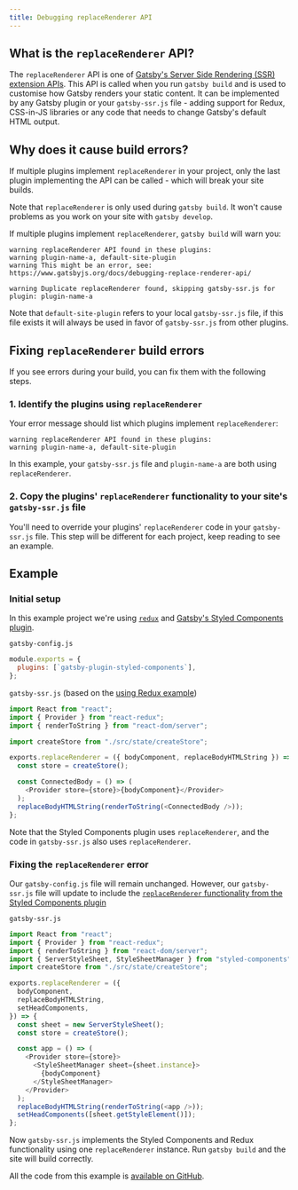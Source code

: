 ```yaml
---
title: Debugging replaceRenderer API
---
```

## What is the `replaceRenderer` API?

The `replaceRenderer` API is one of [Gatsby's Server Side Rendering (SSR) extension APIs](/docs/ssr-apis/#replaceRenderer). This API is called when you run `gatsby build` and is used to customise how Gatsby renders your static content. It can be implemented by any Gatsby plugin or your `gatsby-ssr.js` file - adding support for Redux, CSS-in-JS libraries or any code that needs to change Gatsby's default HTML output.

## Why does it cause build errors?

If multiple plugins implement `replaceRenderer` in your project, only the last plugin implementing the API can be called - which will break your site builds.

Note that `replaceRenderer` is only used during `gatsby build`. It won't cause problems as you work on your site with `gatsby develop`.

If multiple plugins implement `replaceRenderer`, `gatsby build` will warn you:

    warning replaceRenderer API found in these plugins:
    warning plugin-name-a, default-site-plugin
    warning This might be an error, see: https://www.gatsbyjs.org/docs/debugging-replace-renderer-api/
    
    warning Duplicate replaceRenderer found, skipping gatsby-ssr.js for plugin: plugin-name-a
    

Note that `default-site-plugin` refers to your local `gatsby-ssr.js` file, if this file exists it will always be used in favor of `gatsby-ssr.js` from other plugins.

## Fixing `replaceRenderer` build errors

If you see errors during your build, you can fix them with the following steps.

### 1. Identify the plugins using `replaceRenderer`

Your error message should list which plugins implement `replaceRenderer`:

```shell
warning replaceRenderer API found in these plugins:
warning plugin-name-a, default-site-plugin
```

In this example, your `gatsby-ssr.js` file and `plugin-name-a` are both using `replaceRenderer`.

### 2. Copy the plugins' `replaceRenderer` functionality to your site's `gatsby-ssr.js` file

You'll need to override your plugins' `replaceRenderer` code in your `gatsby-ssr.js` file. This step will be different for each project, keep reading to see an example.

## Example

### Initial setup

In this example project we're using [`redux`](https://github.com/gatsbyjs/gatsby/tree/master/examples/using-redux) and [Gatsby's Styled Components plugin](https://github.com/gatsbyjs/gatsby/tree/master/packages/gatsby-plugin-styled-components).

`gatsby-config.js`

```js
module.exports = {
  plugins: [`gatsby-plugin-styled-components`],
};
```

`gatsby-ssr.js` (based on the [using Redux example](https://github.com/gatsbyjs/gatsby/blob/master/examples/using-redux/gatsby-ssr.js))

```js
import React from "react";
import { Provider } from "react-redux";
import { renderToString } from "react-dom/server";

import createStore from "./src/state/createStore";

exports.replaceRenderer = ({ bodyComponent, replaceBodyHTMLString }) => {
  const store = createStore();

  const ConnectedBody = () => (
    <Provider store={store}>{bodyComponent}</Provider>
  );
  replaceBodyHTMLString(renderToString(<ConnectedBody />));
};
```

Note that the Styled Components plugin uses `replaceRenderer`, and the code in `gatsby-ssr.js` also uses `replaceRenderer`.

### Fixing the `replaceRenderer` error

Our `gatsby-config.js` file will remain unchanged. However, our `gatsby-ssr.js` file will update to include the [`replaceRenderer` functionality from the Styled Components plugin](https://github.com/gatsbyjs/gatsby/blob/master/packages/gatsby-plugin-styled-components/src/gatsby-ssr.js)

`gatsby-ssr.js`

```js
import React from "react";
import { Provider } from "react-redux";
import { renderToString } from "react-dom/server";
import { ServerStyleSheet, StyleSheetManager } from "styled-components";
import createStore from "./src/state/createStore";

exports.replaceRenderer = ({
  bodyComponent,
  replaceBodyHTMLString,
  setHeadComponents,
}) => {
  const sheet = new ServerStyleSheet();
  const store = createStore();

  const app = () => (
    <Provider store={store}>
      <StyleSheetManager sheet={sheet.instance}>
        {bodyComponent}
      </StyleSheetManager>
    </Provider>
  );
  replaceBodyHTMLString(renderToString(<app />));
  setHeadComponents([sheet.getStyleElement()]);
};
```

Now `gatsby-ssr.js` implements the Styled Components and Redux functionality using one `replaceRenderer` instance. Run `gatsby build` and the site will build correctly.

All the code from this example is [available on GitHub](https://github.com/m-allanson/gatsby-replace-renderer-example/commits/master).